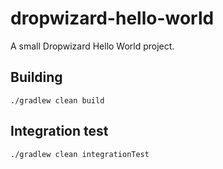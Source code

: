 # dropwizard-hello-world
A small Dropwizard Hello World project. 

## Building
`./gradlew clean build`

## Integration test
`./gradlew clean integrationTest`
